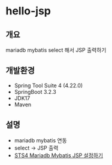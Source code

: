 # hello-jsp

## 개요

mariadb mybatis select 해서 JSP 출력하기

## 개발환경

- Spring Tool Suite 4 (4.22.0)
- SpringBoot 3.2.3
- JDK17
- Maven

## 설명

- mariadb mybatis 연동
- select -> JSP 출력
- [STS4 Mariadb Mybatis JSP 설정하기](https://velog.io/@isbe/STS4-Mariadb-Mybatis-JSP-%EC%84%A4%EC%A0%95%ED%95%98%EA%B8%B0)
